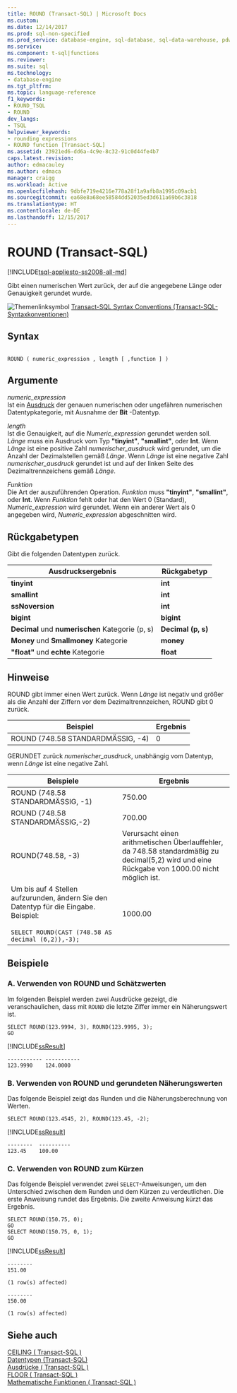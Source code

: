 ```yaml
---
title: ROUND (Transact-SQL) | Microsoft Docs
ms.custom: 
ms.date: 12/14/2017
ms.prod: sql-non-specified
ms.prod_service: database-engine, sql-database, sql-data-warehouse, pdw
ms.service: 
ms.component: t-sql|functions
ms.reviewer: 
ms.suite: sql
ms.technology:
- database-engine
ms.tgt_pltfrm: 
ms.topic: language-reference
f1_keywords:
- ROUND_TSQL
- ROUND
dev_langs:
- TSQL
helpviewer_keywords:
- rounding expressions
- ROUND function [Transact-SQL]
ms.assetid: 23921ed6-dd6a-4c9e-8c32-91c0d44fe4b7
caps.latest.revision: 
author: edmacauley
ms.author: edmaca
manager: craigg
ms.workload: Active
ms.openlocfilehash: 9dbfe719e4216e778a28f1a9afb8a1995c09acb1
ms.sourcegitcommit: ea68e8a68ee58584dd52035ed3d611a69b6c3818
ms.translationtype: HT
ms.contentlocale: de-DE
ms.lasthandoff: 12/15/2017
---
```

# <a name="round-transact-sql"></a>ROUND (Transact-SQL)
[!INCLUDE[tsql-appliesto-ss2008-all-md](../../includes/tsql-appliesto-ss2008-all-md.md)]

  Gibt einen numerischen Wert zurück, der auf die angegebene Länge oder Genauigkeit gerundet wurde.  
  
 ![Themenlinksymbol](../../database-engine/configure-windows/media/topic-link.gif "Topic link icon") [Transact-SQL Syntax Conventions (Transact-SQL-Syntaxkonventionen)](../../t-sql/language-elements/transact-sql-syntax-conventions-transact-sql.md)  
  
## <a name="syntax"></a>Syntax  
  
```  
  
ROUND ( numeric_expression , length [ ,function ] )  
```  
  
## <a name="arguments"></a>Argumente  
 *numeric_expression*  
 Ist ein [Ausdruck](../../t-sql/language-elements/expressions-transact-sql.md) der genauen numerischen oder ungefähren numerischen Datentypkategorie, mit Ausnahme der **Bit** -Datentyp.  
  
 *length*  
 Ist die Genauigkeit, auf die *Numeric_expression* gerundet werden soll. *Länge* muss ein Ausdruck vom Typ **"tinyint"**, **"smallint"**, oder **Int**. Wenn *Länge* ist eine positive Zahl *numerischer_ausdruck* wird gerundet, um die Anzahl der Dezimalstellen gemäß *Länge*. Wenn *Länge* ist eine negative Zahl *numerischer_ausdruck* gerundet ist und auf der linken Seite des Dezimaltrennzeichens gemäß *Länge*.  
  
 *Funktion*  
 Die Art der auszuführenden Operation. *Funktion* muss **"tinyint"**, **"smallint"**, oder **Int**. Wenn *Funktion* fehlt oder hat den Wert 0 (Standard), *Numeric_expression* wird gerundet. Wenn ein anderer Wert als 0 angegeben wird, *Numeric_expression* abgeschnitten wird.  
  
## <a name="return-types"></a>Rückgabetypen  
 Gibt die folgenden Datentypen zurück.  
  
|Ausdrucksergebnis|Rückgabetyp|  
|-----------------------|-----------------|  
|**tinyint**|**int**|  
|**smallint**|**int**|  
|**ssNoversion**|**int**|  
|**bigint**|**bigint**|  
|**Decimal** und **numerischen** Kategorie (p, s)|**Decimal (p, s)**|  
|**Money** und **Smallmoney** Kategorie|**money**|  
|**"float"** und **echte** Kategorie|**float**|  
  
## <a name="remarks"></a>Hinweise  
 ROUND gibt immer einen Wert zurück. Wenn *Länge* ist negativ und größer als die Anzahl der Ziffern vor dem Dezimaltrennzeichen, ROUND gibt 0 zurück.  
  
|Beispiel|Ergebnis|  
|-------------|------------|  
|ROUND (748.58 STANDARDMÄSSIG, -4)|0|  
  
 GERUNDET zurück *numerischer_ausdruck*, unabhängig vom Datentyp, wenn *Länge* ist eine negative Zahl.  
  
|Beispiele|Ergebnis|  
|--------------|------------|  
|ROUND (748.58 STANDARDMÄSSIG, -1)|750.00|  
|ROUND (748.58 STANDARDMÄSSIG,-2)|700.00|  
|ROUND(748.58, -3)|Verursacht einen arithmetischen Überlauffehler, da 748.58 standardmäßig zu decimal(5,2) wird und eine Rückgabe von 1000.00 nicht möglich ist.|  
|Um bis auf 4 Stellen aufzurunden, ändern Sie den Datentyp für die Eingabe. Beispiel:<br /><br /> `SELECT ROUND(CAST (748.58 AS decimal (6,2)),-3);`|1000.00|  
  
## <a name="examples"></a>Beispiele  
  
### <a name="a-using-round-and-estimates"></a>A. Verwenden von ROUND und Schätzwerten  
 Im folgenden Beispiel werden zwei Ausdrücke gezeigt, die veranschaulichen, dass mit `ROUND` die letzte Ziffer immer ein Näherungswert ist.  
  
```  
SELECT ROUND(123.9994, 3), ROUND(123.9995, 3);  
GO  
```  
  
 [!INCLUDE[ssResult](../../includes/ssresult-md.md)]  
  
```  
----------- -----------  
123.9990    124.0000      
```  
  
### <a name="b-using-round-and-rounding-approximations"></a>B. Verwenden von ROUND und gerundeten Näherungswerten  
 Das folgende Beispiel zeigt das Runden und die Näherungsberechnung von Werten.  
  
```  
SELECT ROUND(123.4545, 2), ROUND(123.45, -2);  
```  
  
 [!INCLUDE[ssResult](../../includes/ssresult-md.md)]  

 ```
--------  ----------
123.45    100.00
```
  
### <a name="c-using-round-to-truncate"></a>C. Verwenden von ROUND zum Kürzen  
 Das folgende Beispiel verwendet zwei `SELECT`-Anweisungen, um den Unterschied zwischen dem Runden und dem Kürzen zu verdeutlichen. Die erste Anweisung rundet das Ergebnis. Die zweite Anweisung kürzt das Ergebnis.  
  
```  
SELECT ROUND(150.75, 0);  
GO  
SELECT ROUND(150.75, 0, 1);  
GO  
```  
  
 [!INCLUDE[ssResult](../../includes/ssresult-md.md)]  
  
```  
--------  
151.00  
  
(1 row(s) affected)  
  
--------  
150.00  
  
(1 row(s) affected)  
```
  
## <a name="see-also"></a>Siehe auch  
 [CEILING &#40; Transact-SQL &#41;](../../t-sql/functions/ceiling-transact-sql.md)   
 [Datentypen &#40;Transact-SQL&#41;](../../t-sql/data-types/data-types-transact-sql.md)   
 [Ausdrücke &#40; Transact-SQL &#41;](../../t-sql/language-elements/expressions-transact-sql.md)   
 [FLOOR &#40; Transact-SQL &#41;](../../t-sql/functions/floor-transact-sql.md)   
 [Mathematische Funktionen &#40; Transact-SQL &#41;](../../t-sql/functions/mathematical-functions-transact-sql.md)
